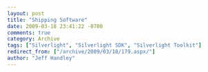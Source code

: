 ```yaml
---
layout: post
title: "Shipping Software"
date: 2009-03-18 23:41:22 -0700
comments: true
category: Archive
tags: ["Silverlight", "Silverlight SDK", "Silverlight Toolkit"]
redirect_from: ["/archive/2009/03/18/179.aspx/"]
author: "Jeff Handley"
---
```


